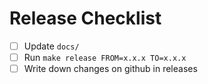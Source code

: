 # Release Checklist
  - [ ] Update `docs/`
  - [ ] Run `make release FROM=x.x.x TO=x.x.x`
  - [ ] Write down changes on github in releases
